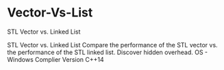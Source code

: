 # Vector-Vs-List
STL Vector vs. Linked List

STL Vector vs. Linked List
Compare the performance of the STL vector vs. the performance of the STL linked list.
Discover hidden overhead.
OS - Windows
Complier Version C++14 
